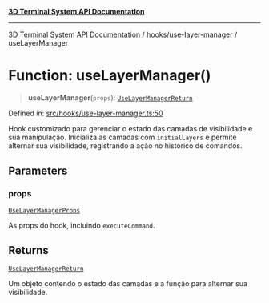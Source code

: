 [**3D Terminal System API Documentation**](../../../README.md)

***

[3D Terminal System API Documentation](../../../README.md) / [hooks/use-layer-manager](../README.md) / useLayerManager

# Function: useLayerManager()

> **useLayerManager**(`props`): [`UseLayerManagerReturn`](../interfaces/UseLayerManagerReturn.md)

Defined in: [src/hooks/use-layer-manager.ts:50](https://github.com/Dicommunitas/ThreeJS_Terminal_3D2/blob/97ab9f0ae2e42171aa40996aacad796786af9976/src/hooks/use-layer-manager.ts#L50)

Hook customizado para gerenciar o estado das camadas de visibilidade e sua manipulação.
Inicializa as camadas com `initialLayers` e permite alternar sua visibilidade,
registrando a ação no histórico de comandos.

## Parameters

### props

[`UseLayerManagerProps`](../interfaces/UseLayerManagerProps.md)

As props do hook, incluindo `executeCommand`.

## Returns

[`UseLayerManagerReturn`](../interfaces/UseLayerManagerReturn.md)

Um objeto contendo o estado das camadas e a função para alternar sua visibilidade.
